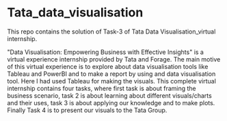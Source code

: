 # Tata_data_visualisation
This repo contains the solution of Task-3 of Tata Data Visualisation_virtual internship.

"Data Visualisation: Empowering Business with Effective Insights" is a virtual experience internship provided by Tata and Forage. The main motive of this virtual experience is to explore about data visualisation tools like Tableau and PowerBI and to make a report by using and data visualisation tool.
Here I had used Tableau for making the visuals.
This complete virtual internship contains four tasks, where first task is about framing the business scenario, task 2 is about learning about different visuals/charts and their uses, task 3 is about applying our knowledge and to make plots. Finally Task 4 is to present our visuals to the Tata Group.
